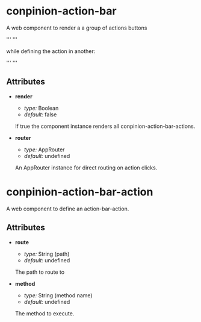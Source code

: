 conpinion-action-bar
=================

A web component to render a a group of actions buttons

'''
<conpinion-action-bar render router="{{router}}"></conpinion-action-bar>
'''

while defining the action in another:

'''
<conpinion-action-bar>
  <conpinion-action-bar-action icon="mail" route="/mail"></conpinion-action-bar-action>
  <conpinion-action-bar-action icon="help" method="actionMethod"></conpinion-action-bar-action>
</conpinion-action-bar>
'''

Attributes
----------

  * **render**

    - *type:* Boolean
    - *default:* false

    If true the component instance renders all conpinion-action-bar-actions.

  * **router**

    - *type:* AppRouter
    - *default:* undefined

    An AppRouter instance for direct routing on action clicks.


conpinion-action-bar-action
========================

A web component to define an action-bar-action.

Attributes
----------

  * **route**

    - *type:* String (path)
    - *default:* undefined

    The path to route to

  * **method**

    - *type:* String (method name)
    - *default:* undefined

    The method to execute.
